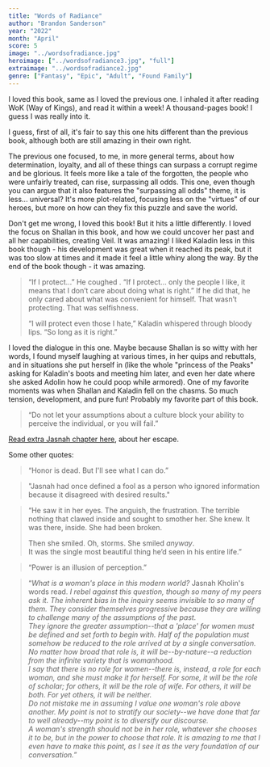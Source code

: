 ```yaml
---
title: "Words of Radiance"
author: "Brandon Sanderson"
year: "2022"
month: "April"
score: 5
image: "../wordsofradiance.jpg"
heroimage: ["../wordsofradiance3.jpg", "full"]
extraimage: "../wordsofradiance2.jpg"
genre: ["Fantasy", "Epic", "Adult", "Found Family"]
---
```


I loved this book, same as I loved the previous one. I inhaled it after reading WoK (Way of Kings), and read it within a week! A thousand-pages book! I guess I was really into it.

I guess, first of all, it's fair to say this one hits different than the previous book, although both are still amazing in their own right.

The previous one focused, to me, in more general terms, about how determination, loyalty, and all of these things can surpass a corrupt regime and be glorious. It feels more like a tale of the forgotten, the people who were unfairly treated, can rise, surpassing all odds. This one, even though you can argue that it also features the "surpassing all odds" theme, it is less... universal? It's more plot-related, focusing less on the "virtues" of our heroes, but more on how can they fix this puzzle and save the world.

Don't get me wrong, I loved this book! But it hits a little differently. I loved the focus on Shallan in this book, and how we could uncover her past and all her capabilities, creating Veil. It was amazing! I liked Kaladin less in this book though - his development was great when it reached its peak, but it was too slow at times and it made it feel a little whiny along the way. By the end of the book though - it was amazing.

> “If I protect…” He coughed . “If I protect… only the people I like, it means that I don’t care about doing what is right.” If he did that, he only cared about what was convenient for himself. That wasn’t protecting. That was selfishness.
>
> “I will protect even those I hate,” Kaladin whispered through bloody lips. “So long as it is right.”

I loved the dialogue in this one. Maybe because Shallan is so witty with her words, I found myself laughing at various times, in her quips and rebuttals, and in situations she put herself in (like the whole "princess of the Peaks" asking for Kaladin's boots and meeting him later, and even her date where she asked Adolin how he could poop while armored). One of my favorite moments was when Shallan and Kaladin fell on the chasms. So much tension, development, and pure fun! Probably my favorite part of this book.

> “Do not let your assumptions about a culture block your ability to perceive the individual, or you will fail.”

[Read extra Jasnah chapter here](https://www.tor.com/2014/08/06/stormlight-archive-scene-after-words-of-radiance/), about her escape.

Some other quotes:

> “Honor is dead. But I'll see what I can do.”

> "Jasnah had once defined a fool as a person who ignored information because it disagreed with desired results."

> “He saw it in her eyes. The anguish, the frustration. The terrible nothing that clawed inside and sought to smother her. She knew. It was there, inside. She had been broken.
>
> Then she smiled. Oh, storms. She smiled _anyway_.  
> It was the single most beautiful thing he’d seen in his entire life.”

> “Power is an illusion of perception.”

> “_What is a woman's place in this modern world?_ Jasnah Kholin's words read. _I rebel against this question, though so many of my peers ask it. The inherent bias in the inquiry seems invisible to so many of them. They consider themselves progressive because they are willing to challenge many of the assumptions of the past.  
>  They ignore the greater assumption--that a 'place' for women must be defined and set forth to begin with. Half of the population must somehow be reduced to the role arrived at by a single conversation. No matter how broad that role is, it will be--by-nature--a reduction from the infinite variety that is womanhood.  
>  I say that there is no role for women--there is, instead, a role for each woman, and she must make it for herself. For some, it will be the role of scholar; for others, it will be the role of wife. For others, it will be both. For yet others, it will be neither.  
>  Do not mistake me in assuming I value one woman's role above another. My point is not to stratify our society--we have done that far to well already--my point is to diversify our discourse.  
>  A woman's strength should not be in her role, whatever she chooses it to be, but in the power to choose that role. It is amazing to me that I even have to make this point, as I see it as the very foundation of our conversation.”_
